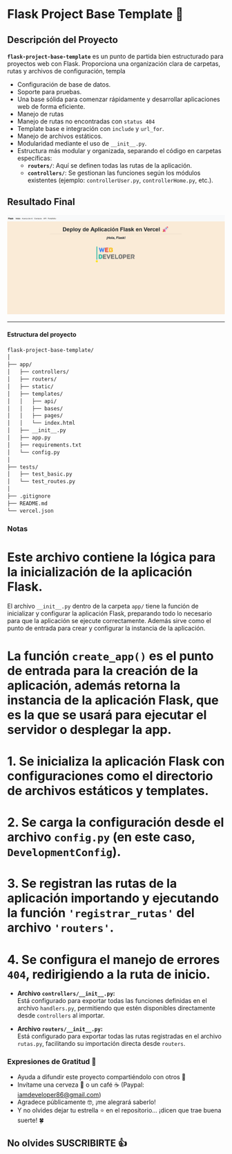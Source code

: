 # Flask Project Base Template 🚀

## Descripción del Proyecto  
**`flask-project-base-template`** es un punto de partida bien estructurado para proyectos web con Flask. Proporciona una organización clara de carpetas, rutas y archivos de configuración, templa

- Configuración de base de datos.  
- Soporte para pruebas.  
- Una base sólida para comenzar rápidamente y desarrollar aplicaciones web de forma eficiente.
- Manejo de rutas
- Manejo de rutas no encontradas con `status 404`
- Template base e integración con `include` y `url_for`.  
- Manejo de archivos estáticos.  
- Modularidad mediante el uso de `__init__.py`.  
- Estructura más modular y organizada, separando el código en carpetas específicas:  
  - **`routers/`**: Aquí se definen todas las rutas de la aplicación.  
  - **`controllers/`**: Se gestionan las funciones según los módulos existentes (ejemplo: `controllerUser.py`, `controllerHome.py`, etc.).  
  

## Resultado Final

![Resultado Final](https://raw.githubusercontent.com/urian121/imagenes-proyectos-github/refs/heads/master/deploy-web-con-Flask-en-vercel.png)

---


#### Estructura del proyecto
```bash
flask-project-base-template/
│
├── app/
│   ├── controllers/
│   ├── routers/
│   ├── static/
│   ├── templates/
│   │   ├── api/
│   │   ├── bases/
│   │   ├── pages/
│   │   └── index.html
│   ├── __init__.py
│   ├── app.py
│   ├── requirements.txt
│   └── config.py
│
├── tests/
│   ├── test_basic.py
│   └── test_routes.py
│
├── .gitignore
├── README.md
└── vercel.json
```

### Notas

# Este archivo contiene la lógica para la inicialización de la aplicación Flask.
El archivo `__init__.py` dentro de la carpeta `app/` tiene la función de inicializar y configurar la aplicación Flask, preparando todo lo necesario para que la aplicación se ejecute correctamente. Además sirve como el punto de entrada para crear y configurar la instancia de la aplicación.

# La función `create_app()` es el punto de entrada para la creación de la aplicación, además retorna la instancia de la aplicación Flask, que es la que se usará para ejecutar el servidor o desplegar la app.
# 1. Se inicializa la aplicación Flask con configuraciones como el directorio de archivos estáticos y templates.
# 2. Se carga la configuración desde el archivo `config.py` (en este caso, `DevelopmentConfig`).
# 3. Se registran las rutas de la aplicación importando y ejecutando la función `'registrar_rutas'` del archivo `'routers'`.
# 4. Se configura el manejo de errores `404`, redirigiendo a la ruta de inicio.


- **Archivo `controllers/__init__.py`:**  
  Está configurado para exportar todas las funciones definidas en el archivo `handlers.py`, permitiendo que estén disponibles directamente desde `controllers` al importar.

- **Archivo `routers/__init__.py`:**  
  Está configurado para exportar todas las rutas registradas en el archivo `rutas.py`, facilitando su importación directa desde `routers`.




### Expresiones de Gratitud 🎁

- Ayuda a difundir este proyecto compartiéndolo con otros 📢  
- Invítame una cerveza 🍺 o un café ☕ (Paypal: iamdeveloper86@gmail.com)  
- Agradece públicamente 🤓, ¡me alegrará saberlo!  
- Y no olvides dejar tu estrella ⭐ en el repositorio... ¡dicen que trae buena suerte! 🍀  

## No olvides SUSCRIBIRTE 👍
